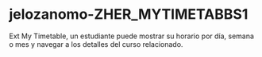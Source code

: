 # jelozanomo-ZHER_MYTIMETABBS1
Ext  My Timetable, un estudiante puede mostrar su horario por día, semana o mes y navegar a los detalles del curso relacionado.
